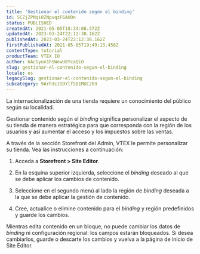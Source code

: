 ```yaml
---
title: 'Gestionar el contenido según el binding'
id: 5CZjZPMqi0ZNpuqzF6AUOn
status: PUBLISHED
createdAt: 2021-05-05T18:34:08.372Z
updatedAt: 2023-03-24T22:12:38.162Z
publishedAt: 2023-03-24T22:12:38.162Z
firstPublishedAt: 2021-05-05T19:49:13.458Z
contentType: tutorial
productTeam: VTEX IO
author: 6AcGyun1hSWewU8YcaQiO
slug: gestionar-el-contenido-segun-el-binding
locale: es
legacySlug: gestionar-el-contenido-segun-el-binding
subcategory: 9Arh3cJIOYlfSD1MUC2h3
---
```


La internacionalización de una tienda requiere un conocimiento del público según su localidad. 

Gestionar contenido según el *binding* significa personalizar el aspecto de su tienda de manera estratégica para que corresponda con la región de los usuarios y así aumentar el acceso y los impuestos sobre las ventas.

A través de la sección Storefront del Admin, VTEX le permite personalizar su tienda. Vea las instrucciones a continuación:

1. Acceda a **Storefront > Site Editor**.
2. En la esquina superior izquierda, seleccione el *binding* deseado al que se debe aplicar los cambios de contenido. 
3. Seleccione en el segundo menú al lado la región de *binding* deseada a la que se debe aplicar la gestión de contenido. 

4. Cree, actualice o elimine contenido para el *binding* y región predefinidos y guarde los cambios. 

<div class="alert alert-warning">
Mientras edita contenido en un bloque, no puede cambiar los datos de <i>binding</i> ni configuración regional: los campos estarán bloqueados. Si desea cambiarlos, guarde o descarte los cambios y vuelva a la página de inicio de Site Editor.
</div>

